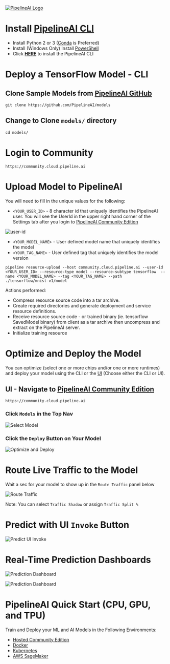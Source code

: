 [![PipelineAI Logo](http://pipeline.ai/assets/img/logo/pipelineai-community-logo.png)](https://community.cloud.pipeline.ai)

# Install [PipelineAI CLI](../README.md#install-pipelinecli)
* Install Python 2 or 3 ([Conda](https://conda.io/docs/install/quick.html) is Preferred)
* Install (Windows Only) Install [PowerShell](https://github.com/PowerShell/PowerShell/tree/master/docs/installation) 
* Click [**HERE**](../README.md#install-pipelinecli) to install the PipelineAI CLI

# Deploy a TensorFlow Model - CLI
## Clone Sample Models from [PipelineAI GitHub](https://github.com/PipelineAI/models)
```
git clone https://github.com/PipelineAI/models
```

## Change to Clone `models/` directory
```
cd models/
```

# Login to Community
```
https://community.cloud.pipeline.ai
```

# Upload Model to PipelineAI

You will need to fill in the unique values for the following:
* `<YOUR_USER_ID>`  - 8 character id that uniquely identifies the PipelineAI user.  You will see the UserId in the upper right hand corner of the Settings tab after you login to [PipelineAI Community Edition](https://community.cloud.pipeline.ai)

![user-id](https://pipeline.ai/assets/img/user-id.png)

* `<YOUR_MODEL_NAME>` - User defined model name that uniquely identifies the model
* `<YOUR_TAG_NAME>` - User defined tag that uniquely identifies the model version
```
pipeline resource-upload --host community.cloud.pipeline.ai --user-id <YOUR_USER_ID> --resource-type model --resource-subtype tensorflow  --name <YOUR_MODEL_NAME> --tag <YOUR_TAG_NAME> --path ./tensorflow/mnist-v1/model
```

Actions performed:
* Compress resource source code into a tar archive.
* Create required directories and generate deployment and service resource definitions.
* Receive resource source code - or trained binary (ie. tensorflow SavedModel binary)
  from client as a tar archive then uncompress and extract on the PipelineAI server.
* Initialize training resource

# Optimize and Deploy the Model
You can optimize (select one or more chips and/or one or more runtimes) and deploy your model using the CLI or the [UI](https://community.cloud.pipeline.ai) (Choose either the CLI or UI).

## UI - Navigate to [PipelineAI Community Edition](https://community.cloud.pipeline.ai)
```
https://community.cloud.pipeline.ai
```


### Click `Models` in the Top Nav

![Select Model](https://pipeline.ai/assets/img/select-model.png)

### Click the `Deploy` Button on Your Model
![Optimize and Deploy](https://pipeline.ai/assets/img/trained-models.png)

# Route Live Traffic to the Model
Wait a sec for your model to show up in the `Route Traffic` panel below

![Route Traffic](https://pipeline.ai/assets/img/route-traffic-2.png)

Note: You can select `Traffic Shadow` or assign `Traffic Split %` 

# Predict with UI `Invoke` Button
![Predict UI Invoke](https://pipeline.ai/assets/img/model-invoke.png)

# Real-Time Prediction Dashboards

![Prediction Dashboard](http://pipeline.ai/assets/img/multi-cloud-prediction-dashboard.png)

![Prediction Dashboard](http://pipeline.ai/assets/img/request-metrics-breakdown.png)

# PipelineAI Quick Start (CPU, GPU, and TPU)
Train and Deploy your ML and AI Models in the Following Environments:
* [Hosted Community Edition](/docs/quickstart/community)
* [Docker](/docs/quickstart/docker)
* [Kubernetes](/docs/quickstart/kubernetes)
* [AWS SageMaker](/docs/quickstart/sagemaker)
